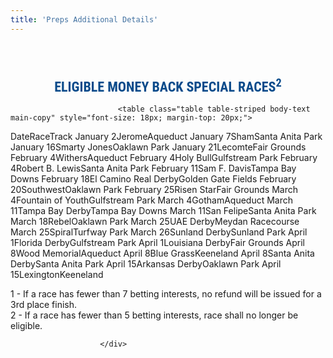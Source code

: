 ```yaml
---
title: 'Preps Additional Details'
---
```


<div class="col-md-10 col-offest-md-1" style="border: 0px solid #0a50a3; padding-top: 50px; padding-bottom: 20px;">
                            <div style="text-align: center; font-family: 'Roboto Condensed', Helvetica, Arial, sans-serif; font-size: 22px; line-height: 28px; font-weight: 700; color: #0b4b8b;">
                                ELIGIBLE MONEY BACK SPECIAL RACES<sup>2</sup>
                            </div>

                            <table class="table table-striped body-text main-copy" style="font-size: 18px; margin-top: 20px;">
                        
                        
<thead><tr class="tableizer-firstrow"><th>Date</th><th>Race</th><th>Track</th></tr></thead><tbody>
 <tr>
   <td>January 2</td><td>Jerome</td><td>Aqueduct</td></tr>
 <tr><td>January 7</td><td>Sham</td><td>Santa Anita Park</td></tr>
 <tr><td>January 16</td><td>Smarty Jones</td><td>Oaklawn Park</td></tr>
 <tr><td>January 21</td><td>Lecomte</td><td>Fair Grounds</td></tr>
 <tr>
   <td>February 4</td><td>Withers</td><td>Aqueduct</td></tr>
 <tr><td>February 4</td><td>Holy Bull</td><td>Gulfstream Park</td></tr>
 <tr><td>February 4</td><td>Robert B. Lewis</td><td>Santa Anita Park</td></tr>
 <tr><td>February 11</td><td>Sam F. Davis</td><td>Tampa Bay Downs</td></tr>
 <tr><td>February 18</td><td>El Camino Real Derby</td><td>Golden Gate Fields</td></tr>
 <tr><td>February 20</td><td>Southwest</td><td>Oaklawn Park</td></tr>
 <tr><td>February 25</td><td>Risen Star</td><td>Fair Grounds</td></tr>
 <tr><td>March 4</td><td>Fountain of Youth</td><td>Gulfstream Park</td></tr>
 <tr><td>March 4</td><td>Gotham</td><td>Aqueduct</td></tr>
 <tr><td>March 11</td><td>Tampa Bay Derby</td><td>Tampa Bay Downs</td></tr>
 <tr><td>March 11</td><td>San Felipe</td><td>Santa Anita Park</td></tr>
 <tr><td>March 18</td><td>Rebel</td><td>Oaklawn Park</td></tr>
 <tr><td>March 25</td><td>UAE Derby</td><td>Meydan Racecourse</td></tr>
 <tr><td>March 25</td><td>Spiral</td><td>Turfway Park</td></tr>
 <tr><td>March 26</td><td>Sunland Derby</td><td>Sunland Park</td></tr>
 <tr><td>April 1</td><td>Florida Derby</td><td>Gulfstream Park</td></tr>
 <tr><td>April 1</td><td>Louisiana Derby</td><td>Fair Grounds</td></tr>
 <tr><td>April 8</td><td>Wood Memorial</td><td>Aqueduct</td></tr>
 <tr><td>April 8</td><td>Blue Grass</td><td>Keeneland</td></tr>
 <tr><td>April 8</td><td>Santa Anita Derby</td><td>Santa Anita Park</td></tr>
 <tr><td>April 15</td><td>Arkansas Derby</td><td>Oaklawn Park</td></tr>
 <tr><td>April 15</td><td>Lexington</td><td>Keeneland</td></tr>
</tbody>

</table>
                            <p class="note-text">1 - If a race has fewer than 7 betting interests, no refund will be issued for a 3rd place finish.<br>
2 - If a race has fewer than 5 betting interests, race shall no longer be eligible.</p>
                           
                            
                        </div>